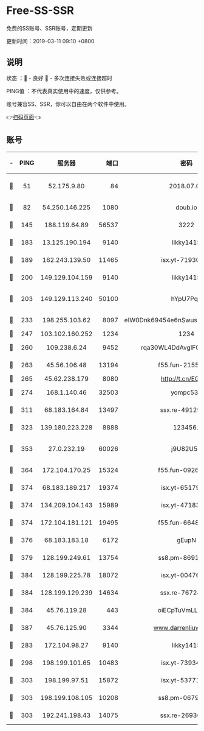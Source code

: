 # Free-SS-SSR

免费的SS账号、SSR账号，定期更新

更新时间：2019-03-11 09:10 +0800

## 说明

状态     ：🙂 - 良好 🙁 - 多次连接失败或连接超时

PING值   ：不代表真实使用中的速度，仅供参考。

账号兼容SS、SSR，你可以自由在两个软件中使用。

👉[扫码页面](https://liesauer.github.io/Free-SS-SSR/)👈

## 账号

|-|PING|服务器|端口|密码|加密方式|区域|
|:----:|:----:|:-----:|-----:|:----:|:----:|:----:|
|🙂|51|52.175.9.80|84|2018.07.07|chacha20-ietf-poly1305|HK|
|🙂|82|54.250.146.225|1080|doub.io|aes-256-cfb|JP|
|🙂|145|188.119.64.89|56537|3222|aes-256-cfb|RU|
|🙂|183|13.125.190.194|9140|likky1415|aes-256-cfb|KR|
|🙂|189|162.243.139.50|11465|isx.yt-71930658|aes-256-cfb|US|
|🙂|200|149.129.104.159|9140|likky1415|aes-256-cfb|HK|
|🙂|203|149.129.113.240|50100|hYpU7PqP|chacha20-ietf-poly1305|CN|
|🙂|233|198.255.103.62|8097|eIW0Dnk69454e6nSwuspv9DmS201tQ0D|aes-256-cfb|US|
|🙂|247|103.102.160.252|1234|1234|rc4-md5|JP|
|🙂|260|109.238.6.24|9452|rqa30WL4DdAvgIFG6Fs3znzTa|aes-256-cfb|FR|
|🙂|263|45.56.106.48|13194|f55.fun-21559299|aes-256-cfb|US|
|🙂|265|45.62.238.179|8080|http://t.cn/EGJIyrl|rc4-md5|CA|
|🙂|274|168.1.140.46|32503|yompc535|aes-256-cfb|AU|
|🙂|311|68.183.164.84|13497|ssx.re-49129842|aes-256-cfb|US|
|🙂|323|139.180.223.228|8888|123456..|aes-256-cfb|JP|
|🙂|353|27.0.232.19|60026|j9U82U53|xchacha20-ietf-poly1305|HK|
|🙂|364|172.104.170.25|15324|f55.fun-09264228|aes-256-cfb|SG|
|🙂|374|68.183.189.217|19374|isx.yt-65179511|aes-256-cfb|SG|
|🙂|374|134.209.104.143|15989|isx.yt-47183662|aes-256-cfb|SG|
|🙂|374|172.104.181.121|19495|f55.fun-66483220|aes-256-cfb|SG|
|🙂|376|68.183.183.18|6172|gEupN|aes-256-cfb|SG|
|🙂|379|128.199.249.61|13754|ss8.pm-86915171|aes-256-cfb|SG|
|🙂|384|128.199.225.78|18072|isx.yt-00476269|aes-256-cfb|SG|
|🙂|384|128.199.129.239|14634|ssx.re-76724350|aes-256-cfb|SG|
|🙂|384|45.76.119.28|443|oiECpTuVmLLxk4Ts|aes-256-cfb|AU|
|🙂|387|45.76.125.90|3344|www.darrenliuwei.com|aes-256-cfb|AU|
|🙂|283|172.104.98.27|9140|likky1415|aes-256-cfb|JP|
|🙂|298|198.199.101.65|10483|isx.yt-73934395|aes-256-cfb|US|
|🙂|303|198.199.97.51|15872|isx.yt-53771202|aes-256-cfb|US|
|🙂|303|198.199.108.105|10208|ss8.pm-06792208|aes-256-cfb|US|
|🙂|303|192.241.198.43|14075|ssx.re-26936480|aes-256-cfb|US|
